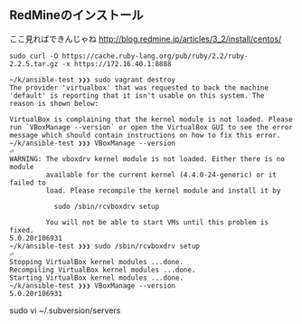 RedMineのインストール
-----

ここ見ればできんじゃね
http://blog.redmine.jp/articles/3_2/install/centos/

`sudo curl -O https://cache.ruby-lang.org/pub/ruby/2.2/ruby-2.2.5.tar.gz -x https://172.16.40.1:8888`


```
~/k/ansible-test ❯❯❯ sudo vagrant destroy
The provider 'virtualbox' that was requested to back the machine
'default' is reporting that it isn't usable on this system. The
reason is shown below:

VirtualBox is complaining that the kernel module is not loaded. Please
run `VBoxManage --version` or open the VirtualBox GUI to see the error
message which should contain instructions on how to fix this error.
~/k/ansible-test ❯❯❯ VBoxManage --version                                                                               ⏎
WARNING: The vboxdrv kernel module is not loaded. Either there is no module
         available for the current kernel (4.4.0-24-generic) or it failed to
         load. Please recompile the kernel module and install it by

           sudo /sbin/rcvboxdrv setup

         You will not be able to start VMs until this problem is fixed.
5.0.20r106931
~/k/ansible-test ❯❯❯ sudo /sbin/rcvboxdrv setup                                                                     ⏎
Stopping VirtualBox kernel modules ...done.
Recompiling VirtualBox kernel modules ...done.
Starting VirtualBox kernel modules ...done.
~/k/ansible-test ❯❯❯ VBoxManage --version
5.0.20r106931
```

sudo vi ~/.subversion/servers
